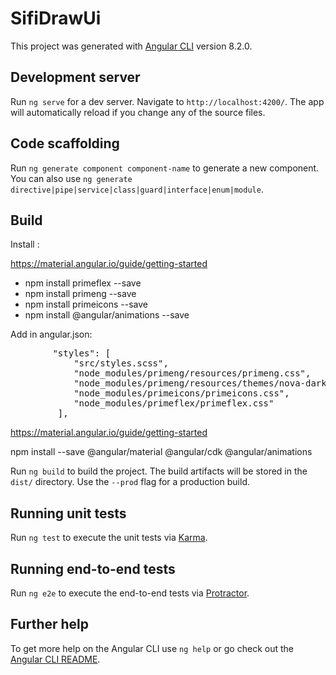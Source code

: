 # SifiDrawUi

This project was generated with [Angular CLI](https://github.com/angular/angular-cli) version 8.2.0.

## Development server

Run `ng serve` for a dev server. Navigate to `http://localhost:4200/`. The app will automatically reload if you change any of the source files.

## Code scaffolding

Run `ng generate component component-name` to generate a new component. You can also use `ng generate directive|pipe|service|class|guard|interface|enum|module`.

## Build
Install : <br>

https://material.angular.io/guide/getting-started


 <ul>
    <li> npm install primeflex --save </li>
    <li> npm install primeng --save </li>
    <li> npm install primeicons --save </li>
    <li> npm install @angular/animations  --save </li>
 </ul>

Add in angular.json: <br>
<pre>
        "styles": [
            "src/styles.scss",
            "node_modules/primeng/resources/primeng.css",
            "node_modules/primeng/resources/themes/nova-dark/theme.css",
            "node_modules/primeicons/primeicons.css",
            "node_modules/primeflex/primeflex.css"
         ],
</pre>

 
 https://material.angular.io/guide/getting-started
 
 npm install --save @angular/material @angular/cdk @angular/animations


Run `ng build` to build the project. The build artifacts will be stored in the `dist/` directory. Use the `--prod` flag for a production build.

## Running unit tests

Run `ng test` to execute the unit tests via [Karma](https://karma-runner.github.io).

## Running end-to-end tests

Run `ng e2e` to execute the end-to-end tests via [Protractor](http://www.protractortest.org/).

## Further help

To get more help on the Angular CLI use `ng help` or go check out the [Angular CLI README](https://github.com/angular/angular-cli/blob/master/README.md).
